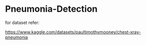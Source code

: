 # Pneumonia-Detection

for dataset refer:

https://www.kaggle.com/datasets/paultimothymooney/chest-xray-pneumonia
